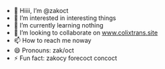 - 👋 Hiiii, I’m @zakoct
- 👀 I’m interested in interesting things
- 🌱 I’m currently learning nothing
- 💞️ I’m looking to collaborate on www.colixtrans.site
- 📫 How to reach me noway
- 😄 Pronouns: zak/oct
- ⚡ Fun fact: zakocy forecoct concoct

<!---
zakoct/zakoct is a ✨ special ✨ repository because its `README.md` (this file) appears on your GitHub profile.
You can click the Preview link to take a look at your changes.
--->

